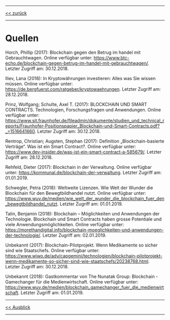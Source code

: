 ***

[<< zurück](Ausblick.md)

***

# Quellen

Horch, Phillip (2017): Blockchain gegen den Betrug im handel mit Gebrauchtwagen. Online verfügbar unter: https://www.btc-echo.de/blockchain-gegen-betrug-im-handel-mit-gebrauchtwagen/. Letzter Zugriff am: 30.12.2018.

Iliev, Lana (2018): In Kryptowährungen investieren: Alles was Sie wissen müssen. Online verfügbar unter: https://de.bergfuerst.com/ratgeber/kryptowaehrungen. Letzter Zugriff am: 28.12.2018.

Prinz, Wolfgang; Schulte,  Axel T. (2017): BLOCKCHAIN UND SMART CONTRACTS.
Technologien, Forschungsfragen und Anwendungen. Online verfügbar unter: https://www.sit.fraunhofer.de/fileadmin/dokumente/studien_und_technical_reports/Fraunhofer-Positionspapier_Blockchain-und-Smart-Contracts.pdf?_=1516641660. Letzter Zugriff am: 30.12.2018.

Rentrop, Christian; Augsten, Stephan (2017): Definition „Blockchain-basierte Verträge“. Was ist ein Smart Contract?. Online verfügbar unter: https://www.dev-insider.de/was-ist-ein-smart-contract-a-585679/. Letzter Zugriff am: 28.12.2018.

Rehfeld, Dieter (2017): Blockchain in der Verwaltung. Online verfügbar unter: https://kommunal.de/blockchain-der-verwaltung. Letzter Zugriff am: 01.01.2019. 

Schwegler, Petra (2018): Weltweite Lizenzen. Wie Welt der Wunder die Blockchain für den Bewegtbildhandel nutzt. Online verfügbar unter: https://www.wuv.de/medien/wie_welt_der_wunder_die_blockchain_fuer_den_bewegtbildhandel_nutzt. Letzter Zugriff am: 01.01.2019.

Talin, Benjamin (2018): Blockchain – Möglichkeiten und Anwendungen der Technologie. Blockchain und Smart Contracts haben grosse Potentiale und viele Anwendungsmöglichkeiten. Online verfügbar unter: https://morethandigital.info/blockchain-moeglichkeiten-und-anwendungen-der-technologie/. Letzter Zugriff am: 02.01.2019.

Unbekannt (2017): Blockchain-Pilotprojekt. Wenn Medikamente so sicher sind wie Staatschefs. Online verfügbar unter: https://www.wiwo.de/adv/capgemini/technologien/blockchain-pilotprojekt-wenn-medikamente-so-sicher-sind-wie-staatschefs/20238768.html. Letzter Zugriff am: 30.12.2018.

Unbekannt (2018): Gastkommentar von The Nunatak Group: Blockchain - Gamechanger für die Medienwirtschaft. Online verfügbar unter: https://www.wuv.de/medien/blockchain_gamechanger_fuer_die_medienwirtschaft. Letzter Zugriff am: 01.01.2019.




***

[<< Ausblick](Ausblick.md) 

***

